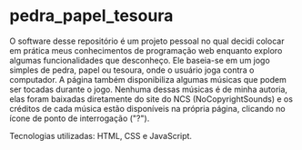 # pedra_papel_tesoura
O software desse repositório é um projeto pessoal no qual decidi colocar em prática meus conhecimentos de programação web enquanto exploro algumas funcionalidades que desconheço.
Ele baseia-se em um jogo simples de pedra, papel ou tesoura, onde o usuário joga contra o computador.
A página também disponibiliza algumas músicas que podem ser tocadas durante o jogo. Nenhuma dessas músicas é de minha autoria, elas foram baixadas diretamente do site do NCS (NoCopyrightSounds) e os créditos de cada música estão disponíveis na própria página, clicando no ícone de ponto de interrogação ("?").

Tecnologias utilizadas: HTML, CSS e JavaScript.